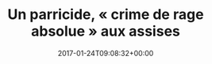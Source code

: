 ---
isIndex: false
title: Un parricide, « crime de rage absolue » aux assises
date: 2017-01-24T09:08:32+00:00
publications_concerned:
  - sophie-rey-gascon
press:
  title: Le Point
  url: https://www.lepoint.fr/justice/un-parricide-crime-de-rage-absolue-aux-assises-24-01-2017-2099575_2386.php
---